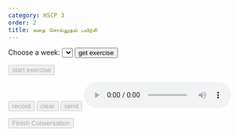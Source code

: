 ```yaml
---
category: HSCP 3
order: 2
title: கதை சொல்லுதல் பயிற்சி 
---
```

<script src="{{ site.baseurl }}/scripts/track.js"></script>
<script src="{{ site.baseurl }}/scripts/speech.js"></script>

 <label for="weeks">Choose a week:</label>
    <select id="weeks">
    </select>
<button id="exercise-btn" onclick="getStoryExercise()">get exercise</button>
<div class="story-container">
    <div class="chat-container">  
        <button id="exercise-start-btn" disabled>start exercise</button>
        <div class="chat-box" id="chatBox">
        </div>
        <div><p type="text" id="userInput"></p> </div>
        <div class="input-area">
            <button id="story-start-btn" disabled>record</button>
            <button id="story-clear-btn" disabled>clear</button>
            <button id="story-send-btn" onclick="sendMessage()" disabled>send</button>
            <audio id="audioPlayer" controls></audio>
        </div>
    </div>
    <div class="story-image" id="storyImage">
        <div>
            <p type="text" id="topicSelected"></p>
        </div>
    </div>
</div>
<button id="story-saveButton" disabled>Finish Conversation</button>
 <div class="story-spinner" id="story-spinner"></div>
<script src="{{ site.baseurl }}/scripts/story.js"></script>
<script>
tracker();
</script>
<div id="tracker"></div>
